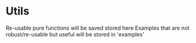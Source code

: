 # Utils
Re-usable pure functions will be saved stored here
Examples that are not robust/re-usable but useful will be stored in 'examples'